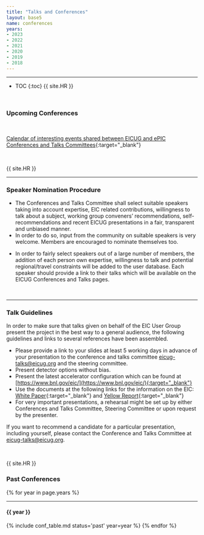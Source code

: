 ```yaml
---
title: "Talks and Conferences"
layout: base5
name: conferences
years:
- 2023
- 2022
- 2021
- 2020
- 2019
- 2018
---
```

---
* TOC
{:toc}
{{ site.HR }}

<span id="upcoming-conferences"><br/></span>

### Upcoming Conferences
<br/>

[Calendar of interesting events shared between EICUG and ePIC Conferences and Talks Committees](https://eic-conferences.lbl.gov/home){:target="_blank"}


<span id="speaker-nomination-procedure"><br/></span>

{{ site.HR }}

---

### Speaker Nomination Procedure

* The Conferences and Talks Committee shall select suitable speakers taking into account expertise,
EIC related contributions, willingness to talk about a subject, working group conveners’ recommendations,
self-recommendations and recent EICUG presentations in a fair, transparent and unbiased manner.
* In order to do so, input from the community on suitable speakers is very welcome. Members are encouraged to nominate themselves too. 
<!-- * In order to do so, a list with upcoming conferences and EIC talks will be made public on the EICUG pages. Physics and other working group conveners input on suitable speakers is requested. Also members are encouraged to nominate speakers (including themselves). -->
* In order to fairly select speakers out of a large number of members, the addition of each person own expertise,
willingness to talk and potential regional/travel constraints will be added to the user database.
Each speaker should provide a link to their talks which will be available on the EICUG Conferences and Talks pages.

<span id="talk-guidelines"><br/></span>

---
 
### Talk Guidelines

In order to make sure that talks given on behalf of the EIC User Group present the project in the best way to a general audience, the following guidelines and links to several references have been assembled.

* Please provide a link to your slides at least 5 working days in advance of your presentation to the conference and talks committee <eicug-talks@eicug.org> and the steering committee.
* Present detector options without bias.
* Present the latest accelerator configuration which can be found at
[https://www.bnl.gov/eic/](https://www.bnl.gov/eic/){:target="_blank"}
* Use the documents at the following links for the information on the EIC:
[White Paper](https://inspirehep.net/literature/1206324){:target="_blank"}
and [Yellow Report](https://inspirehep.net/literature/1851258){:target="_blank"}
* For very important presentations, a rehearsal might be set up by either Conferences and Talks Committee, Steering Committee or upon request by the presenter.

If you want to recommend a candidate for a particular presentation, including yourself, please contact the Conference and Talks Committee at <eicug-talks@eicug.org>.

<!-- span id="upcoming-conferences"><br/></span -->

<!-- {{ site.HR }} -->

<!-- ### Upcoming Conferences -->
<!-- <br/ -->

<!-- {% include conf_table.md status='upcoming' %} -->

<span id="past-conferences"><br/></span>

{{ site.HR }}

### Past Conferences


{% for year in page.years %}

---

#### {{ year }}
{% include conf_table.md status='past' year=year %}
{% endfor %}
